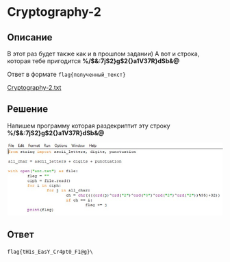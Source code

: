 # Cryptography-2

## Описание

В этот раз будет также как и в прошлом задании) А вот и строка, которая тебе пригодится **%/$&:7jS2}g$2{}a1V37R}dSb&@**

Ответ в формате `flag{полученный_текст}`


[Cryptography-2.txt](../../_resources/Cryptography-2.txt)


## Решение

Напишем программу которая раздекриптит эту строку **%/$&:7jS2}g$2{}a1V37R}dSb&@**

![picture2.png](../../_resources/picture2-1.png)

## Ответ

`flag{tH1s_EasY_Cr4pt0_F1@g}\`
